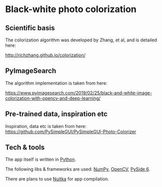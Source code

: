 # Black-white photo colorization

## Scientific basis

The colorization algorithm was developed by Zhang, et al, and is detailed here:

http://richzhang.github.io/colorization/

## PyImageSearch

The algorithm implementation is taken from here:

https://www.pyimagesearch.com/2019/02/25/black-and-white-image-colorization-with-opencv-and-deep-learning/ 

## Pre-trained data, inspiration etc

Inspiration, data etc is taken from here: https://github.com/PySimpleGUI/PySimpleGUI-Photo-Colorizer

## Tech & tools

The app itself is written in [Python](https://www.python.org/).

The following libs & frameworks are used: [NumPy](https://numpy.org/), [OpenCV](https://opencv.org/), [PySide 6](https://pypi.org/project/PySide6/).

There are plans to use [Nuitka](https://nuitka.net/) for app compilation.

 